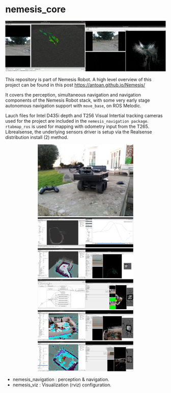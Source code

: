 # nemesis_core

![Mapping Session](/docs/images/nemesis_mapping.gif)

This repository is part of Nemesis Robot. A high level overview of this project can be found in this post https://antoan.github.io/Nemesis/

It covers the perception, simultaneous navigation and navigation components of the Nemesis Robot stack, with some very early  stage autonomous navigation support with `move_base`, on ROS Melodic. 

Lauch files for Intel D435i depth and T256 Visual Intertial tracking cameras used for the project are included in the `nemesis_navigation package`. `rtabmap_ros` is used for mapping with odometry input from the T265. Librealsense, the underlying sensors driver is setup via the Realsense distribution install (2) method.

<p align="center">
  <img src="/docs/images/20220204_164520.jpg" width="300">
  <img src="/docs/images/2021-11-09 23-06-32.jpg" width="300">
  <img src="/docs/images/2021-12-06 14-20-24.jpg" width="300">
  <img src="/docs/images/2021-12-11 01-37-28.jpg" width="300">
  <img src="/docs/images/2021-12-14 21-38-54.jpg" width="300">
  <img src="/docs/images/2021-12-14 22-58-22.jpg" width="300">
</p>

- nemesis_navigation : perception & navigation.
- nemesis_viz : Visualization (rviz) configuration.
